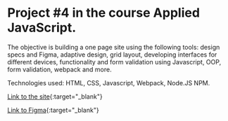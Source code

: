 # Project #4 in the course Applied JavaScript.
The objective is building a one page site using the following tools: design specs and Figma, adaptive design, grid layout, developing interfaces for different devices, functionality and form validation using Javascript, OOP, form validation, webpack and more.

Technologies used: HTML, CSS, Javascript, Webpack, Node.JS NPM.

[Link to the site](https://iliazaidin.github.io/web_project_4/){:target="_blank"}

[Link to Figma](https://www.figma.com/proto/1zCYcflj6BJx5VqOvXU9nb/Sprint-3%3A-From-Homeland-to-Homeland-%7C-desktop-%2B-mobile?node-id=2%3A3){:target="_blank"}
